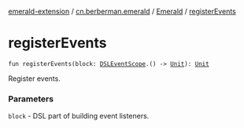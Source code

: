 [emerald-extension](../../index.md) / [cn.berberman.emerald](../index.md) / [Emerald](index.md) / [registerEvents](.)

# registerEvents

`fun registerEvents(block: `[`DSLEventScope`](../../cn.berberman.emerald.dsl.event/-d-s-l-event-scope/index.md)`.() -> `[`Unit`](https://kotlinlang.org/api/latest/jvm/stdlib/kotlin/-unit/index.html)`): `[`Unit`](https://kotlinlang.org/api/latest/jvm/stdlib/kotlin/-unit/index.html)

Register events.

### Parameters

`block` - DSL part of building event listeners.